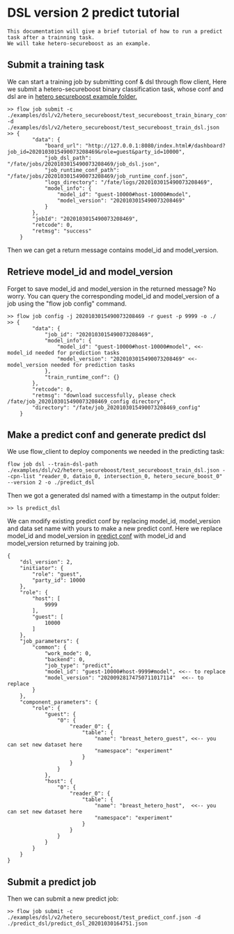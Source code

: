 # DSL version 2 predict tutorial
	This documentation will give a brief tutorial of how to run a predict task after a trainning task.
	We will take hetero-secureboost as an example.
	
## Submit a training task
We can start a training job by submitting conf & dsl through flow client,
Here we submit a hetero-secureboost binary classification task, whose conf and dsl are in [hetero secureboost example 
folder.](../../dsl/v2/hetero_secureboost)

    >> flow job submit -c ./examples/dsl/v2/hetero_secureboost/test_secureboost_train_binary_conf.json -d ./examples/dsl/v2/hetero_secureboost/test_secureboost_train_dsl.json
    >> {
            "data": {
                "board_url": "http://127.0.0.1:8080/index.html#/dashboard?job_id=2020103015490073208469&role=guest&party_id=10000",
                "job_dsl_path": "/fate/jobs/2020103015490073208469/job_dsl.json",
                "job_runtime_conf_path": "/fate/jobs/2020103015490073208469/job_runtime_conf.json",
                "logs_directory": "/fate/logs/2020103015490073208469",
                "model_info": {
                    "model_id": "guest-10000#host-10000#model",
                    "model_version": "2020103015490073208469"
                }
            },
            "jobId": "2020103015490073208469",
            "retcode": 0,
            "retmsg": "success"
        }

Then we can get a return message contains model_id and model_version.

## Retrieve model_id and model_version
Forget to save model_id and model_version in the returned message? No worry. 
You can query the corresponding model_id and model_version of a job using the "flow job config" command.

    >> flow job config -j 2020103015490073208469 -r guest -p 9999 -o ./
    >> {
            "data": {
                "job_id": "2020103015490073208469",
                "model_info": {
                    "model_id": "guest-10000#host-10000#model", <<- model_id needed for prediction tasks
                    "model_version": "2020103015490073208469" <<- model_version needed for prediction tasks
                },
                "train_runtime_conf": {}
            },
            "retcode": 0,
            "retmsg": "download successfully, please check /fate/job_2020103015490073208469_config directory",
            "directory": "/fate/job_2020103015490073208469_config"
        }

## Make a predict conf and generate predict dsl

We use flow_client to deploy components we needed in the predicting task:

    flow job dsl --train-dsl-path ./examples/dsl/v2/hetero_secureboost/test_secureboost_train_dsl.json --cpn-list "reader_0, dataio_0, intersection_0, hetero_secure_boost_0" --version 2 -o ./predict_dsl

Then we got a generated dsl named with a timestamp in the output folder:

    >> ls predict_dsl

We can modify existing predict conf by replacing model_id, model_version and data set name with yours to make a new 
predict conf.
Here we replace model_id and model_version in [predict conf](../../dsl/v2/hetero_secureboost/test_predict_conf.json) 
with model_id and model_version returned by training job.

    {
        "dsl_version": 2,
        "initiator": {
            "role": "guest",
            "party_id": 10000
        },
        "role": {
            "host": [
                9999
            ],
            "guest": [
                10000
            ]
        },
        "job_parameters": {
            "common": {
                "work_mode": 0,
                "backend": 0,
                "job_type": "predict",
                "model_id": "guest-10000#host-9999#model", <<-- to replace
                "model_version": "20200928174750711017114"  <<-- to replace
            }
        },
        "component_parameters": {
            "role": {
                "guest": {
                    "0": {
                        "reader_0": {
                            "table": {
                                "name": "breast_hetero_guest", <<-- you can set new dataset here
                                "namespace": "experiment"
                            }
                        }
                    }
                },
                "host": {
                    "0": {
                        "reader_0": {
                            "table": {
                                "name": "breast_hetero_host",  <<-- you can set new dataset here
                                "namespace": "experiment"
                            }
                        }
                    }
                }
            }
        }
    }

## Submit a predict job
Then we can submit a new predict job:
    
    >> flow job submit -c ./examples/dsl/v2/hetero_secureboost/test_predict_conf.json -d ./predict_dsl/predict_dsl_20201030164751.json
